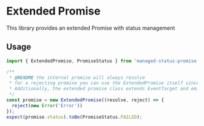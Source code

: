# Extended Promise

This library provides an extended Promise with status management

## Usage
```js
import { ExtendedPromise, PromiseStatus } from 'managed-status-promise';

/**
 * @README the internal promise will always resolve
 * for a rejecting promise you can use the ExtendedPromise itself since it implements `PromiseLike`
 * Additionally, the extended promise class extends EventTarget and emits a `changed` event for status changes
 */
const promise = new ExtendedPromise((resolve, reject) => {
  reject(new Error('Error'))
});
expect(promise.status).toBe(PromiseStatus.FAILED);
```
